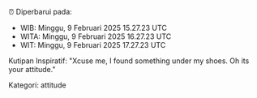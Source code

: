 ⏰ Diperbarui pada:
- WIB: Minggu, 9 Februari 2025 15.27.23 UTC
- WITA: Minggu, 9 Februari 2025 16.27.23 UTC
- WIT: Minggu, 9 Februari 2025 17.27.23 UTC

Kutipan Inspiratif:
"Xcuse me, I found something under my shoes. Oh its your attitude."


Kategori: attitude

